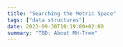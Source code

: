 ```yaml
---
title: "Searching the Metric Space"
tags: ["data structures"]
date: 2023-09-30T10:19:00+02:00
summary: "TBD: About MH-Tree"
---
```

